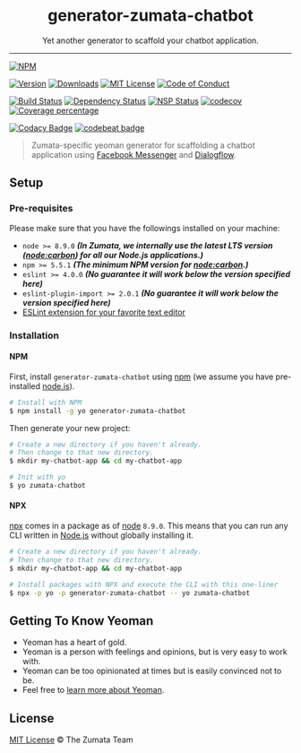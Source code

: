 <div align="center" style="text-align: center;">
  <h1 style="border-bottom: none;">generator-zumata-chatbot</h1>

  <p>Yet another generator to scaffold your chatbot application.</p>
</div>

<hr />

[![NPM][nodei-badge]][nodei-url]

[![Version][version-badge]][version-url]
[![Downloads][downloads-badge]][downloads-url]
[![MIT License][mit-license-badge]][mit-license-url]
[![Code of Conduct][coc-badge]][coc-url]

[![Build Status][travis-badge]][travis-url]
[![Dependency Status][daviddm-badge]][daviddm-url]
[![NSP Status][nsp-badge]][nsp-url]
[![codecov][codecov-badge]][codecov-url]
[![Coverage percentage][coveralls-badge]][coveralls-url]

[![Codacy Badge][codacy-badge]][codacy-url]
[![codebeat badge][codebeat-badge]][codebeat-url]

> Zumata-specific yeoman generator for scaffolding a chatbot application using [Facebook Messenger][facebook-messenger-url] and [Dialogflow][dialogflow-url].

## Setup

### Pre-requisites

Please make sure that you have the followings installed on your machine:

- `node >= 8.9.0` ___(In Zumata, we internally use the latest LTS version ([node:carbon][node-releases-url]) for all our Node.js applications.)___
- `npm >= 5.5.1` ___(The minimum NPM version for [node:carbon][node-releases-url].)___
- `eslint >= 4.0.0` ___(No guarantee it will work below the version specified here)___
- `eslint-plugin-import >= 2.0.1` ___(No guarantee it will work below the version specified here)___
- [ESLint extension for your favorite text editor][eslint-url]

### Installation

#### NPM

First, install `generator-zumata-chatbot` using [npm][npm-url] (we assume you have pre-installed [node.js][nodejs-url]).

```sh
# Install with NPM
$ npm install -g yo generator-zumata-chatbot
```

Then generate your new project:

```sh
# Create a new directory if you haven't already.
# Then change to that new directory.
$ mkdir my-chatbot-app && cd my-chatbot-app

# Init with yo
$ yo zumata-chatbot
```

#### NPX

[npx][npx-url] comes in a package as of [node][nodejs-url] `8.9.0`. This means that you can run any CLI written in [Node.js][nodejs-url] without globally installing it.

```sh
# Create a new directory if you haven't already.
# Then change to that new directory.
$ mkdir my-chatbot-app && cd my-chatbot-app

# Install packages with NPX and execute the CLI with this one-liner
$ npx -p yo -p generator-zumata-chatbot -- yo zumata-chatbot
```

## Getting To Know Yeoman

- Yeoman has a heart of gold.
- Yeoman is a person with feelings and opinions, but is very easy to work with.
- Yeoman can be too opinionated at times but is easily convinced not to be.
- Feel free to [learn more about Yeoman][yeoman-url].

## License

[MIT License](http://the-zumata-team.mit-license.org/) © The Zumata Team

[node-releases-url]: https://nodejs.org/en/download/releases/
[eslint-url]: http://eslint.org/docs/user-guide/integrations
[yeoman-url]: http://yeoman.io
[npm-url]: https://www.npmjs.com/
[npx-url]: https://medium.com/@maybekatz/introducing-npx-an-npm-package-runner-55f7d4bd282b
[nodejs-url]: https://nodejs.org/
[facebook-messenger-url]: https://www.messenger.com
[dialogflow-url]: https://dialogflow.com

[nodei-badge]: https://nodei.co/npm/generator-zumata-chatbot.png?downloads=true&downloadRank=true&stars=true

[version-badge]: https://img.shields.io/npm/v/generator-zumata-chatbot.svg?style=flat-square
[downloads-badge]: https://img.shields.io/npm/dm/generator-zumata-chatbot.svg?style=flat-square
[mit-license-badge]: https://img.shields.io/github/license/mashape/apistatus.svg?style=flat-square
[coc-badge]: https://img.shields.io/badge/code%20of-conduct-ff69b4.svg?style=flat-square

[travis-badge]: https://img.shields.io/travis/Zumata/generator-zumata-chatbot.svg?style=flat-square
[daviddm-badge]: https://img.shields.io/david/Zumata/generator-zumata-chatbot.svg?style=flat-square
[nsp-badge]: https://nodesecurity.io/orgs/motss/projects/fb100587-da3c-46c1-afd6-7e90bf411646/badge
[codecov-badge]: https://codecov.io/gh/Zumata/generator-zumata-chatbot/branch/master/graph/badge.svg
[coveralls-badge]: https://coveralls.io/repos/github/Zumata/generator-zumata-chatbot/badge.svg?branch=master

[codacy-badge]: https://api.codacy.com/project/badge/Grade/1ea482be29d14b848f5f8b34ca8e9dd9
[codebeat-badge]: https://codebeat.co/badges/2e98378b-4e11-497e-a692-ba66a4d1c71a

[nodei-url]: https://nodei.co/npm/generator-zumata-chatbot/

[version-url]: https://www.npmjs.com/package/generator-zumata-chatbot
[downloads-url]: http://www.npmtrends.com/generator-zumata-chatbot
[mit-license-url]: https://github.com/Zumata/generator-zumata-chatbot/blob/master/LICENSE
[coc-url]: https://github.com/Zumata/generator-zumata-chatbot/blob/master/CODE_OF_CONDUCT.md

[travis-url]: https://travis-ci.org/Zumata/generator-zumata-chatbot
[daviddm-url]: https://david-dm.org/Zumata/generator-zumata-chatbot
[nsp-url]: https://nodesecurity.io/orgs/motss/projects/fb100587-da3c-46c1-afd6-7e90bf411646
[codecov-url]: https://codecov.io/gh/Zumata/generator-zumata-chatbot
[coveralls-url]: https://coveralls.io/github/Zumata/generator-zumata-chatbot?branch=master

[codacy-url]: https://www.codacy.com/app/motss/generator-zumata-chatbot?utm_source=github.com&amp;utm_medium=referral&amp;utm_content=Zumata/generator-zumata-chatbot&amp;utm_campaign=Badge_Grade
[codebeat-url]: https://codebeat.co/projects/github-com-zumata-generator-zumata-chatbot-master
